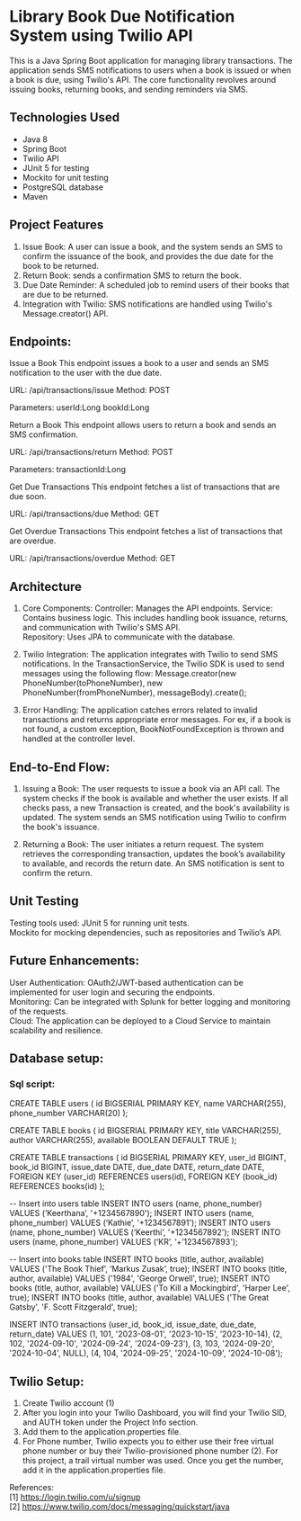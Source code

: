 # Library Book Due Notification System using Twilio API

This is a Java Spring Boot application for managing library transactions. The application sends SMS notifications to users when a book is issued or when a book is due, using Twilio's API. The core functionality revolves around issuing books, returning books, and sending reminders via SMS.

## Technologies Used
* Java 8
* Spring Boot
* Twilio API
* JUnit 5 for testing
* Mockito for unit testing
* PostgreSQL database
* Maven
  
## Project Features
1. Issue Book: A user can issue a book, and the system sends an SMS to confirm the issuance of the book, and provides the due date for the book to be returned.
2. Return Book: sends a confirmation SMS to return the book.
3. Due Date Reminder: A scheduled job to remind users of their books that are due to be returned.
4. Integration with Twilio: SMS notifications are handled using Twilio's Message.creator() API.

## Endpoints:
Issue a Book
This endpoint issues a book to a user and sends an SMS notification to the user with the due date.

URL: /api/transactions/issue
Method: POST

Parameters:
userId:Long
bookId:Long

Return a Book
This endpoint allows users to return a book and sends an SMS confirmation.

URL: /api/transactions/return
Method: POST

Parameters:
transactionId:Long

Get Due Transactions
This endpoint fetches a list of transactions that are due soon.

URL: /api/transactions/due
Method: GET

Get Overdue Transactions
This endpoint fetches a list of transactions that are overdue.

URL: /api/transactions/overdue
Method: GET 

## Architecture

1. Core Components:
   Controller: Manages the API endpoints.
   Service: Contains business logic. This includes handling book issuance, returns, and communication with Twilio's SMS API.  
   Repository: Uses JPA to communicate with the database.  

2. Twilio Integration:
   The application integrates with Twilio to send SMS notifications. In the TransactionService, the Twilio SDK is used to send messages using the following flow:
   Message.creator(new PhoneNumber(toPhoneNumber), new PhoneNumber(fromPhoneNumber), messageBody).create();

3. Error Handling:
   The application catches errors related to invalid transactions and returns appropriate error messages.
   For ex, if a book is not found, a custom exception, BookNotFoundException is thrown and handled at the controller level.

## End-to-End Flow:

1. Issuing a Book:
The user requests to issue a book via an API call.
The system checks if the book is available and whether the user exists.
If all checks pass, a new Transaction is created, and the book's availability is updated.
The system sends an SMS notification using Twilio to confirm the book's issuance.

2. Returning a Book:
The user initiates a return request.
The system retrieves the corresponding transaction, updates the book’s availability to available, and records the return date.
An SMS notification is sent to confirm the return.

## Unit Testing
Testing tools used:
JUnit 5 for running unit tests.  
Mockito for mocking dependencies, such as repositories and Twilio’s API.  

## Future Enhancements:
User Authentication: OAuth2/JWT-based authentication can be implemented for user login and securing the endpoints.  
Monitoring: Can be integrated with Splunk for better logging and monitoring of the requests.  
Cloud: The application can be deployed to a Cloud Service to maintain scalability and resilience.

## Database setup:
### Sql script:

CREATE TABLE users (
    id BIGSERIAL PRIMARY KEY,
    name VARCHAR(255),
    phone_number VARCHAR(20) 
);

CREATE TABLE books (
    id BIGSERIAL PRIMARY KEY,
    title VARCHAR(255),
    author VARCHAR(255),
    available BOOLEAN DEFAULT TRUE
);

CREATE TABLE transactions (
    id BIGSERIAL PRIMARY KEY,
    user_id BIGINT,
    book_id BIGINT,
    issue_date DATE,
    due_date DATE,
    return_date DATE,
    FOREIGN KEY (user_id) REFERENCES users(id),
    FOREIGN KEY (book_id) REFERENCES books(id)
);


-- Insert into users table
INSERT INTO users (name, phone_number) VALUES (‘Keerthana’, '+1234567890');
INSERT INTO users (name, phone_number) VALUES (‘Kathie’, '+1234567891');
INSERT INTO users (name, phone_number) VALUES (‘Keerthi’, '+1234567892');
INSERT INTO users (name, phone_number) VALUES (‘KR’, ‘+’1234567893');


-- Insert into books table
INSERT INTO books (title, author, available) VALUES ('The Book Thief’, ‘Markus Zusak’, true);
INSERT INTO books (title, author, available) VALUES ('1984', 'George Orwell', true);
INSERT INTO books (title, author, available) VALUES ('To Kill a Mockingbird', 'Harper Lee', true);
INSERT INTO books (title, author, available) VALUES ('The Great Gatsby', 'F. Scott Fitzgerald', true);

INSERT INTO transactions (user_id, book_id, issue_date, due_date, return_date) VALUES 
(1, 101, '2023-08-01', '2023-10-15', ’2023-10-14),
(2, 102, '2024-09-10', '2024-09-24', '2024-09-23'), 
(3, 103, '2024-09-20', '2024-10-04', NULL), 
(4, 104, '2024-09-25', '2024-10-09', '2024-10-08'); 

## Twilio Setup:

1) Create Twilio account (1)
2) After you login into your Twilio Dashboard, you will find your Twilio SID, and AUTH token under the Project Info section.
3) Add them to the application.properties file.
4) For Phone number, Twilio expects you to either use their free virtual phone number or buy their Twilio-provisioned phone number (2).
   For this project, a trail virtual number was used. Once you get the number, add it in the application.properties file.

References:  
[1] https://login.twilio.com/u/signup  
[2] https://www.twilio.com/docs/messaging/quickstart/java







